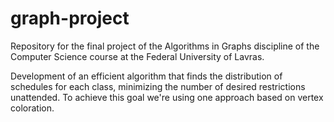 # graph-project
Repository for the final project of the Algorithms in Graphs discipline of the Computer Science course at the Federal University of Lavras.

Development of an efficient algorithm that finds the distribution of schedules for each class, minimizing the number of desired restrictions unattended. 
To achieve this goal we're using one approach based on vertex coloration.
